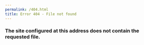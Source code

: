 ```yaml
---
permalink: /404.html
title: Error 404 - File not found
---  
```


### The site configured at this address does not contain the requested file. 
